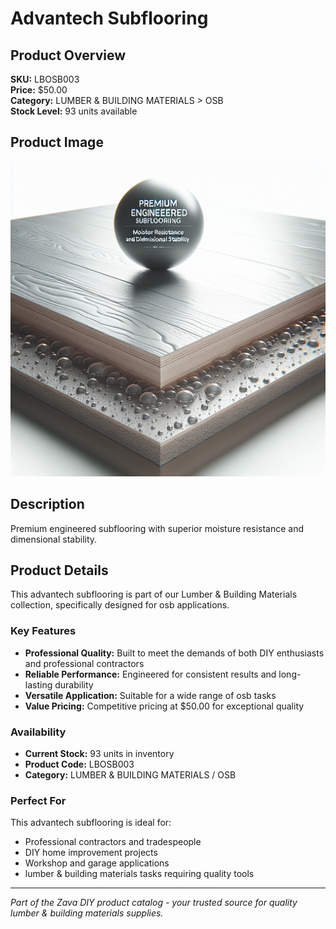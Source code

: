 # Advantech Subflooring

## Product Overview

**SKU:** LBOSB003  
**Price:** $50.00  
**Category:** LUMBER & BUILDING MATERIALS > OSB  
**Stock Level:** 93 units available  

## Product Image

![Advantech Subflooring](https://raw.githubusercontent.com/microsoft/ai-tour-26-zava-diy-dataset-plus-mcp/refs/heads/main/images/lumber_%26_building_materials_osb_advantech_subflooring_20250620_203141.png)

## Description

Premium engineered subflooring with superior moisture resistance and dimensional stability.

## Product Details

This advantech subflooring is part of our Lumber & Building Materials collection, specifically designed for osb applications. 

### Key Features

- **Professional Quality:** Built to meet the demands of both DIY enthusiasts and professional contractors
- **Reliable Performance:** Engineered for consistent results and long-lasting durability
- **Versatile Application:** Suitable for a wide range of osb tasks
- **Value Pricing:** Competitive pricing at $50.00 for exceptional quality

### Availability

- **Current Stock:** 93 units in inventory
- **Product Code:** LBOSB003
- **Category:** LUMBER & BUILDING MATERIALS / OSB

### Perfect For

This advantech subflooring is ideal for:
- Professional contractors and tradespeople
- DIY home improvement projects  
- Workshop and garage applications
- lumber & building materials tasks requiring quality tools

---

*Part of the Zava DIY product catalog - your trusted source for quality lumber & building materials supplies.*
